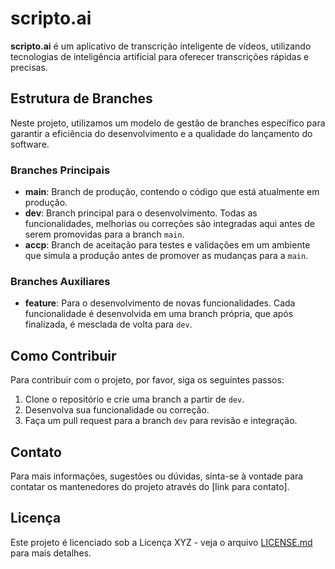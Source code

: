 # scripto.ai

**scripto.ai** é um aplicativo de transcrição inteligente de vídeos, utilizando tecnologias de inteligência artificial para oferecer transcrições rápidas e precisas.

## Estrutura de Branches

Neste projeto, utilizamos um modelo de gestão de branches específico para garantir a eficiência do desenvolvimento e a qualidade do lançamento do software.

### Branches Principais

- **main**: Branch de produção, contendo o código que está atualmente em produção.
- **dev**: Branch principal para o desenvolvimento. Todas as funcionalidades, melhorias ou correções são integradas aqui antes de serem promovidas para a branch `main`.
- **accp**: Branch de aceitação para testes e validações em um ambiente que simula a produção antes de promover as mudanças para a `main`.

### Branches Auxiliares

- **feature**: Para o desenvolvimento de novas funcionalidades. Cada funcionalidade é desenvolvida em uma branch própria, que após finalizada, é mesclada de volta para `dev`.

## Como Contribuir

Para contribuir com o projeto, por favor, siga os seguintes passos:

1. Clone o repositório e crie uma branch a partir de `dev`.
2. Desenvolva sua funcionalidade ou correção.
3. Faça um pull request para a branch `dev` para revisão e integração.

## Contato

Para mais informações, sugestões ou dúvidas, sinta-se à vontade para contatar os mantenedores do projeto através do [link para contato].

## Licença

Este projeto é licenciado sob a Licença XYZ - veja o arquivo [LICENSE.md](LICENSE.md) para mais detalhes.
